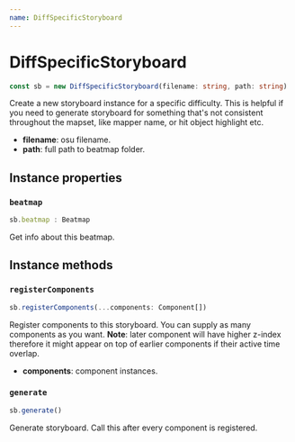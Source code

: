```yaml
---
name: DiffSpecificStoryboard
---
```


# DiffSpecificStoryboard

```typescript
const sb = new DiffSpecificStoryboard(filename: string, path: string)
```

Create a new storyboard instance for a specific difficulty. This is helpful if you need to generate storyboard for something that's not consistent throughout the mapset, like mapper name, or hit object highlight etc.

- **filename**: osu filename.
- **path**: full path to beatmap folder.

## Instance properties
### `beatmap`
```ts
sb.beatmap : Beatmap
```
Get info about this beatmap.

## Instance methods

### `registerComponents`

```typescript
sb.registerComponents(...components: Component[])
```
Register components to this storyboard. You can supply as many components as you want. **Note**: later component will have higher z-index therefore it might appear on top of earlier components if their active time overlap.

- **components**: component instances.

### `generate`
```typescript
sb.generate()
```
Generate storyboard. Call this after every component is registered.

